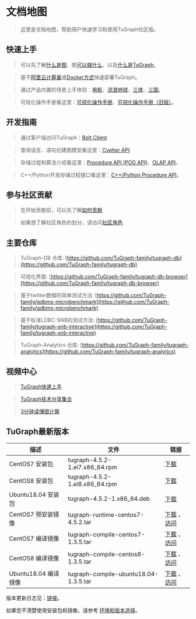# 文档地图

> 这里是文档地图，帮助用户快速学习和使用TuGraph社区版。

## 快速上手

> 可以先了解[什么是图](2.introduction/1.what-is-graph.md)、图[可以做什么](2.introduction/8.scenarios.md)、以及[什么是TuGraph](2.introduction/3.what-is-tugraph.md)。

> 基于[阿里云计算巢](5.installation&running/5.cloud-deployment.md)或[Docker方式](5.installation&running/3.docker-deployment.md)快速部署TuGraph。

> 通过产品内置的场景上手体验：[电影](3.quick-start/2.demo/1.movie.md)、[流浪地球](3.quick-start/2.demo/2.wandering-earth.md)、[三体](3.quick-start/2.demo/3.the-three-body.md)、[三国](3.quick-start/2.demo/4.three-kingdoms.md)。

> 可视化操作手册看这里：[可视化操作手册](4.user-guide/1.tugraph-browser.md)、[可视化操作手册（旧版）](4.user-guide/2.tugraph-browser-legacy.md)。

## 开发指南

> 通过客户端访问TuGraph：[Bolt Client](7.client-tools/5.bolt-client.md)

> 查询语言、语句创建图模型看这里：[Cypher API](8.query/1.cypher.md).

> 存储过程和算法介绍看这里：[Procedure API (POG API)](9.olap&procedure/1.procedure/1.procedure.md)、[OLAP API](9.olap&procedure/2.olap/1.tutorial.md)。

> C++/Python开发存储过程接口看这里：[C++/Python Procedure API](9.olap&procedure/1.procedure/index.rst)。

## 参与社区贡献

> 在开始贡献前，可以先了解[如何贡献](12.contributor-manual/1.contributing.md)

> 如果想了解社区角色的划分，请访问[社区角色](12.contributor-manual/2.community-roles.md)

## 主要仓库

> TuGraph-DB 仓库: [https://github.com/TuGraph-family/tugraph-db](https://github.com/TuGraph-family/tugraph-db)

> 可视化界面: [https://github.com/TuGraph-family/tugraph-db-browser](https://github.com/TuGraph-family/tugraph-db-browser)

> 基于twitter数据的简单测试方法: [https://github.com/TuGraph-family/gdbms-microbenchmark](https://github.com/TuGraph-family/gdbms-microbenchmark)

> 基于标准LDBC-SNB的测试方法: [https://github.com/TuGraph-family/tugraph-snb-interactive](https://github.com/TuGraph-family/tugraph-snb-interactive)

> TuGraph-Analytics 仓库: [https://github.com/TuGraph-family/tugraph-analytics](https://github.com/TuGraph-family/tugraph-analytics)

## 视频中心

> [TuGraph快速上手](https://space.bilibili.com/1196053065/channel/seriesdetail?sid=2593741)

> [TuGraph技术分享集合](https://space.bilibili.com/1196053065/channel/seriesdetail?sid=3009777)

> [3分钟读懂图计算](https://www.bilibili.com/video/BV15U4y1r7AW/)

## TuGraph最新版本

| 描述                  | 文件                                    | 链接                                                                                                                                                                                             |
|---------------------|---------------------------------------|------------------------------------------------------------------------------------------------------------------------------------------------------------------------------------------------|
| CentOS7 安装包         | tugraph-4.5.2-1.el7.x86_64.rpm        | [下载](https://tugraph-web.oss-cn-beijing.aliyuncs.com/tugraph/tugraph-4.5.2/tugraph-4.5.2-1.el7.x86_64.rpm)                                                                                     |
| CentOS8 安装包         | tugraph-4.5.2-1.el8.x86_64.rpm        | [下载](https://tugraph-web.oss-cn-beijing.aliyuncs.com/tugraph/tugraph-4.5.2/tugraph-4.5.2-1.el8.x86_64.rpm)                                                                                     |
| Ubuntu18.04 安装包     | tugraph-4.5.2-1.x86_64.deb            | [下载](https://tugraph-web.oss-cn-beijing.aliyuncs.com/tugraph/tugraph-4.5.2/tugraph-4.5.2-1.x86_64.deb)                                                                                         |
| CentOS7 预安装镜像       | tugraph-runtime-centos7-4.5.2.tar     | [下载](https://tugraph-web.oss-cn-beijing.aliyuncs.com/tugraph/tugraph-4.5.2/tugraph-runtime-centos7-4.5.2.tar) 、[访问](https://hub.docker.com/r/tugraph/tugraph-runtime-centos7)                  |
| CentOS7 编译镜像        | tugraph-compile-centos7-1.3.5.tar     | [下载](https://tugraph-web.oss-cn-beijing.aliyuncs.com/tugraph/tugraph-4.5.2/tugraph-compile-centos7-1.3.5.tar) 、[访问](https://hub.docker.com/r/tugraph/tugraph-compile-centos7)         |
| CentOS8 编译镜像        | tugraph-compile-centos8-1.3.5.tar     | [下载](https://tugraph-web.oss-cn-beijing.aliyuncs.com/tugraph/tugraph-4.5.2/tugraph-compile-centos8-1.3.5.tar) 、[访问](https://hub.docker.com/r/tugraph/tugraph-compile-centos8)         |
| Ubuntu18.04 编译镜像    | tugraph-compile-ubuntu18.04-1.3.5.tar | [下载](https://tugraph-web.oss-cn-beijing.aliyuncs.com/tugraph/tugraph-4.5.2/tugraph-compile-ubuntu18.04-1.3.5.tar) 、[访问](https://hub.docker.com/r/tugraph/tugraph-compile-ubuntu18.04) |


版本更新日志见：[链接](https://github.com/TuGraph-family/tugraph-db/blob/master/release/CHANGELOG_CN.md )。

如果您不清楚使用安装包和镜像，请参考 [环境和版本选择](13.best-practices/4.selection.md)。